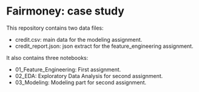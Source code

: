 # Fairmoney: case study

This repository contains two data files:
- credit.csv: main data for the modeling assignment.
- credit_report.json: json extract for the feature_engineering assignment.

It also contains three notebooks:
- 01_Feature_Engineering: First assignment.
- 02_EDA: Exploratory Data Analysis for second assignment.
- 03_Modeling: Modeling part for second assignment.